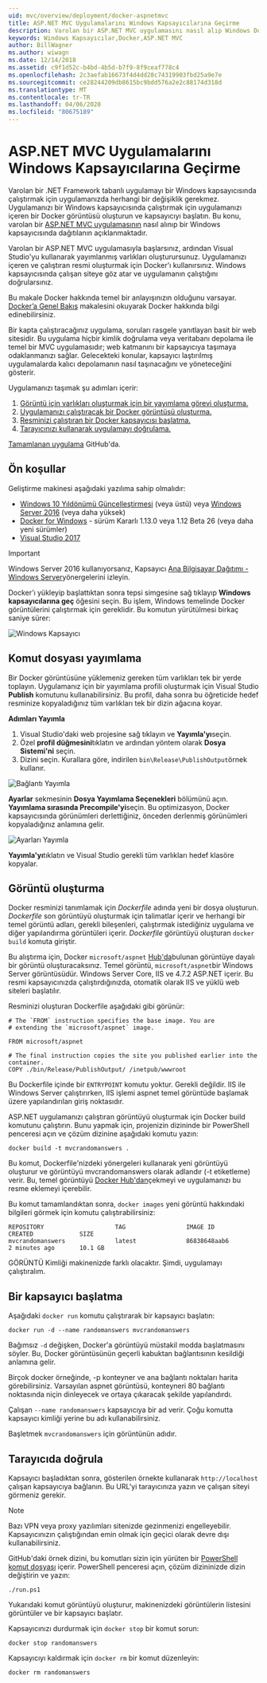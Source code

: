 ```yaml
---
uid: mvc/overview/deployment/docker-aspnetmvc
title: ASP.NET MVC Uygulamalarını Windows Kapsayıcılarına Geçirme
description: Varolan bir ASP.NET MVC uygulamasını nasıl alıp Windows Docker Kapsayıcısı'nda çalıştırılamayı öğrenin
keywords: Windows Kapsayıcılar,Docker,ASP.NET MVC
author: BillWagner
ms.author: wiwagn
ms.date: 12/14/2018
ms.assetid: c9f1d52c-b4bd-4b5d-b7f9-8f9ceaf778c4
ms.openlocfilehash: 2c3aefab16673f4d4dd28c74319903fbd25a9e7e
ms.sourcegitcommit: ce28244209db8615bc9bdd576a2e2c88174d318d
ms.translationtype: MT
ms.contentlocale: tr-TR
ms.lasthandoff: 04/06/2020
ms.locfileid: "80675189"
---
```

# <a name="migrating-aspnet-mvc-applications-to-windows-containers"></a>ASP.NET MVC Uygulamalarını Windows Kapsayıcılarına Geçirme

Varolan bir .NET Framework tabanlı uygulamayı bir Windows kapsayıcısında çalıştırmak için uygulamanızda herhangi bir değişiklik gerekmez. Uygulamanızı bir Windows kapsayıcısında çalıştırmak için uygulamanızı içeren bir Docker görüntüsü oluşturun ve kapsayıcıyı başlatın. Bu konu, varolan bir [ASP.NET MVC uygulamasının](http://www.asp.net/mvc) nasıl alınıp bir Windows kapsayıcısında dağıtılanın açıklanmaktadır.

Varolan bir ASP.NET MVC uygulamasıyla başlarsınız, ardından Visual Studio'yu kullanarak yayımlanmış varlıkları oluşturursunuz. Uygulamanızı içeren ve çalıştıran resmi oluşturmak için Docker'ı kullanırsınız. Windows kapsayıcısında çalışan siteye göz atar ve uygulamanın çalıştığını doğrularsınız.

Bu makale Docker hakkında temel bir anlayışınızın olduğunu varsayar. [Docker’a Genel Bakış](https://docs.docker.com/engine/understanding-docker/) makalesini okuyarak Docker hakkında bilgi edinebilirsiniz.

Bir kapta çalıştıracağınız uygulama, soruları rasgele yanıtlayan basit bir web sitesidir. Bu uygulama hiçbir kimlik doğrulama veya veritabanı depolama ile temel bir MVC uygulamasıdır; web katmanını bir kapsayıcıya taşımaya odaklanmanızı sağlar. Gelecekteki konular, kapsayıcı laştırılmış uygulamalarda kalıcı depolamanın nasıl taşınacağını ve yöneteceğini gösterir.

Uygulamanızı taşımak şu adımları içerir:

1. [Görüntü için varlıkları oluşturmak için bir yayımlama görevi oluşturma.](#publish-script)
1. [Uygulamanızı çalıştıracak bir Docker görüntüsü oluşturma.](#build-the-image)
1. [Resminizi çalıştıran bir Docker kapsayıcısı başlatma.](#start-a-container)
1. [Tarayıcınızı kullanarak uygulamayı doğrulama.](#verify-in-the-browser)

[Tamamlanan uygulama](https://github.com/dotnet/samples/tree/master/framework/docker/MVCRandomAnswerGenerator) GitHub'da.

## <a name="prerequisites"></a>Ön koşullar

Geliştirme makinesi aşağıdaki yazılıma sahip olmalıdır:

- [Windows 10 Yıldönümü Güncelleştirmesi](https://www.microsoft.com/software-download/windows10/) (veya üstü) veya [Windows Server 2016](https://www.microsoft.com/cloud-platform/windows-server) (veya daha yüksek)
- [Docker for Windows](https://docs.docker.com/docker-for-windows/) - sürüm Kararlı 1.13.0 veya 1.12 Beta 26 (veya daha yeni sürümler)
- [Visual Studio 2017](https://visualstudio.microsoft.com/downloads/?utm_medium=microsoft&utm_source=docs.microsoft.com&utm_campaign=button+cta&utm_content=download+vs2017)

> [!IMPORTANT]
> Windows Server 2016 kullanıyorsanız, Kapsayıcı [Ana Bilgisayar Dağıtımı - Windows Server](https://msdn.microsoft.com/virtualization/windowscontainers/deployment/deployment)yönergelerini izleyin.

Docker’ı yükleyip başlattıktan sonra tepsi simgesine sağ tıklayıp **Windows kapsayıcılarına geç** öğesini seçin. Bu işlem, Windows temelinde Docker görüntülerini çalıştırmak için gereklidir. Bu komutun yürütülmesi birkaç saniye sürer:

![Windows Kapsayıcı][windows-container]

## <a name="publish-script"></a>Komut dosyası yayımlama

Bir Docker görüntüsüne yüklemeniz gereken tüm varlıkları tek bir yerde toplayın. Uygulamanız için bir yayımlama profili oluşturmak için Visual Studio **Publish** komutunu kullanabilirsiniz. Bu profil, daha sonra bu öğreticide hedef resminize kopyaladığınız tüm varlıkları tek bir dizin ağacına koyar.

**Adımları Yayımla**

1. Visual Studio'daki web projesine sağ tıklayın ve **Yayımla'yı**seçin.
1. Özel **profil düğmesini**tıklatın ve ardından yöntem olarak **Dosya Sistemi'ni** seçin.
1. Dizini seçin. Kurallara göre, indirilen `bin\Release\PublishOutput`örnek kullanır.

![Bağlantı Yayımla][publish-connection]

**Ayarlar** sekmesinin **Dosya Yayımlama Seçenekleri** bölümünü açın. **Yayımlama sırasında Precompile'yi**seçin. Bu optimizasyon, Docker kapsayıcısında görünümleri derlettiğiniz, önceden derlenmiş görünümleri kopyaladığınız anlamına gelir.

![Ayarları Yayımla][publish-settings]

**Yayımla'yı**tıklatın ve Visual Studio gerekli tüm varlıkları hedef klasöre kopyalar.

## <a name="build-the-image"></a>Görüntü oluşturma

Docker resminizi tanımlamak için *Dockerfile* adında yeni bir dosya oluşturun. *Dockerfile* son görüntüyü oluşturmak için talimatlar içerir ve herhangi bir temel görüntü adları, gerekli bileşenleri, çalıştırmak istediğiniz uygulama ve diğer yapılandırma görüntüleri içerir. *Dockerfile* görüntüyü oluşturan `docker build` komuta giriştir.

Bu alıştırma için, Docker `microsoft/aspnet` [Hub'da](https://hub.docker.com/r/microsoft/aspnet/)bulunan görüntüye dayalı bir görüntü oluşturacaksınız.
Temel görüntü, `microsoft/aspnet`bir Windows Server görüntüsüdür. Windows Server Core, IIS ve 4.7.2 ASP.NET içerir. Bu resmi kapsayıcınızda çalıştırdığınızda, otomatik olarak IIS ve yüklü web siteleri başlatılır.

Resminizi oluşturan Dockerfile aşağıdaki gibi görünür:

```console
# The `FROM` instruction specifies the base image. You are
# extending the `microsoft/aspnet` image.

FROM microsoft/aspnet

# The final instruction copies the site you published earlier into the container.
COPY ./bin/Release/PublishOutput/ /inetpub/wwwroot
```

Bu Dockerfile içinde bir `ENTRYPOINT` komutu yoktur. Gerekli değildir. IIS ile Windows Server çalıştırırken, IIS işlemi aspnet temel görüntüde başlamak üzere yapılandırılan giriş noktasıdır.

ASP.NET uygulamanızı çalıştıran görüntüyü oluşturmak için Docker build komutunu çalıştırın. Bunu yapmak için, projenizin dizininde bir PowerShell penceresi açın ve çözüm dizinine aşağıdaki komutu yazın:

```console
docker build -t mvcrandomanswers .
```

Bu komut, Dockerfile'nizdeki yönergeleri kullanarak yeni görüntüyü oluşturur ve görüntüyü mvcrandomanswers olarak adlandır (-t etiketleme) verir. Bu, temel görüntüyü [Docker Hub'dan](http://hub.docker.com)çekmeyi ve uygulamanızı bu resme eklemeyi içerebilir.

Bu komut tamamlandıktan sonra, `docker images` yeni görüntü hakkındaki bilgileri görmek için komutu çalıştırabilirsiniz:

```console
REPOSITORY                    TAG                 IMAGE ID            CREATED             SIZE
mvcrandomanswers              latest              86838648aab6        2 minutes ago       10.1 GB
```

GÖRÜNTÜ Kimliği makinenizde farklı olacaktır. Şimdi, uygulamayı çalıştıralım.

## <a name="start-a-container"></a>Bir kapsayıcı başlatma

Aşağıdaki `docker run` komutu çalıştırarak bir kapsayıcı başlatın:

```console
docker run -d --name randomanswers mvcrandomanswers
```

Bağımsız `-d` değişken, Docker'a görüntüyü müstakil modda başlatmasını söyler. Bu, Docker görüntüsünün geçerli kabuktan bağlantısının kesildiği anlamına gelir.

Birçok docker örneğinde, -p konteyner ve ana bağlantı noktaları harita görebilirsiniz. Varsayılan aspnet görüntüsü, konteyneri 80 bağlantı noktasında niçin dinleyecek ve ortaya çıkaracak şekilde yapılandırdı.

Çalışan `--name randomanswers` kapsayıcıya bir ad verir. Çoğu komutta kapsayıcı kimliği yerine bu adı kullanabilirsiniz.

Başletmek `mvcrandomanswers` için görüntünün adıdır.

## <a name="verify-in-the-browser"></a>Tarayıcıda doğrula

Kapsayıcı başladıktan sonra, gösterilen örnekte kullanarak `http://localhost` çalışan kapsayıcıya bağlanın. Bu URL'yi tarayıcınıza yazın ve çalışan siteyi görmeniz gerekir.

> [!NOTE]
> Bazı VPN veya proxy yazılımları sitenizde gezinmenizi engelleyebilir.
> Kapsayıcınızın çalıştığından emin olmak için geçici olarak devre dışı kullanabilirsiniz.

GitHub'daki örnek dizini, bu komutları sizin için yürüten bir [PowerShell komut dosyası](https://github.com/dotnet/samples/blob/master/framework/docker/MVCRandomAnswerGenerator/run.ps1) içerir. PowerShell penceresi açın, çözüm dizininizde dizin değiştirin ve yazın:

```console
./run.ps1
```

Yukarıdaki komut görüntüyü oluşturur, makinenizdeki görüntülerin listesini görüntüler ve bir kapsayıcı başlatır.

Kapsayıcınızı durdurmak için `docker stop` bir komut sorun:

```console
docker stop randomanswers
```

Kapsayıcıyı kaldırmak için `docker rm` bir komut düzenleyin:

```console
docker rm randomanswers
```

[windows-container]: media/aspnetmvc/SwitchContainer.png "Windows Kapsayıcısına Geçiş"
[publish-connection]: media/aspnetmvc/PublishConnection.png "Dosya Sistemine Yayımla"
[publish-settings]: media/aspnetmvc/PublishSettings.png "Ayarları Yayımla"
